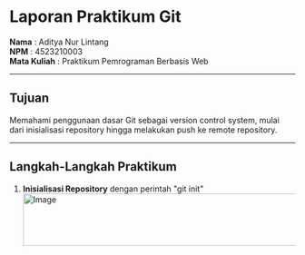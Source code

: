 # Laporan Praktikum Git

**Nama**  : Aditya Nur Lintang  
**NPM**   : 4523210003  
**Mata Kuliah** : Praktikum Pemrograman Berbasis Web 

---

## Tujuan
Memahami penggunaan dasar Git sebagai version control system, mulai dari inisialisasi repository hingga melakukan push ke remote repository.

---

## Langkah-Langkah Praktikum

1. **Inisialisasi Repository**
   dengan perintah "git init"
   <img width="747" height="92" alt="Image" src="https://github.com/user-attachments/assets/8e1353ec-af29-4c37-ae46-f7d6dbd6ba04" />
   

